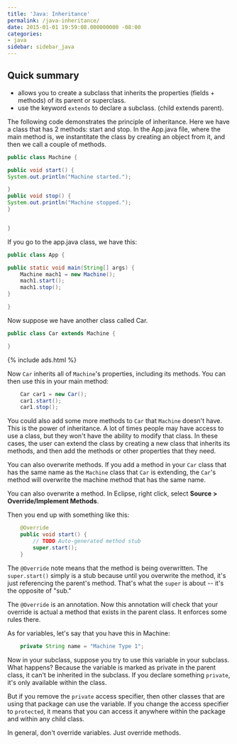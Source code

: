 ```yaml
---
title: 'Java: Inheritance'
permalink: /java-inheritance/
date: 2015-01-01 19:59:08.000000000 -08:00
categories:
- java
sidebar: sidebar_java
---
```


## Quick summary

* allows you to create a subclass that inherits the properties (fields + methods) of its parent or superclass.
* use the keyword `extends` to declare a subclass. (child extends parent).

The following code demonstrates the principle of inheritance. Here we have a class that has 2 methods: start and stop. In the App.java file, where the main method is, we instantitate the class by creating an object from it, and then we call a couple of methods.

```java
public class Machine {

public void start() {
System.out.println("Machine started.");

}
public void stop() {
System.out.println("Machine stopped.");
}


}
```
If you go to the app.java class, we have this:

```java
public class App {

public static void main(String[] args) {
    Machine mach1 = new Machine();
    mach1.start();
    mach1.stop();
}

}
```
<p>Now suppose we have another class called Car.</p>

```java
public class Car extends Machine {

}
```

{% include ads.html %}

Now `Car` inherits all of `Machine`'s properties, including its methods. You can then use this in your main method:

```java
    Car car1 = new Car();
    car1.start();
    car1.stop();
```

You could also add some more methods to `Car` that `Machine` doesn't have. This is the power of inheritance. A lot of times people may have access to use a class, but they won't have the ability to modify that class. In these cases, the user can extend the class by creating a new class that inherits its methods, and then add the methods or other properties that they need.

You can also overwrite methods. If you add a method in your `Car` class that has the same name as the `Machine` class that `Car` is extending, the `Car`'s method will overwrite the machine method that has the same name.

You can also overwrite a method. In Eclipse, right click, select **Source > Override/Implement Methods**.

Then you end up with something like this:

```java
    @Override
    public void start() {
        // TODO Auto-generated method stub
        super.start();
    }
```

The `@Override` note means that the method is being overwritten. The `super.start()` simply is a stub because until you overwrite the method, it's just referencing the parent's method. That's what the `super` is about -- it's the opposite of "sub."

The `@Override` is an annotation. Now this annotation will check that your override is actual a method that exists in the parent class. It enforces some rules there.

As for variables, let's say that you have this in Machine:

```java
    private String name = "Machine Type 1";
```

Now in your subclass, suppose you try to use this variable in your subclass. What happens? Because the variable is marked as private in the parent class, it can't be inherited in the subclass. If you declare something `private`, it's only available within the class.

But if you remove the `private` access specifier, then other classes that are using that package can use the variable. If you change the access specifier to `protected`, it means that you can access it anywhere within the package and within any child class.

In general, don't override variables. Just override methods.
